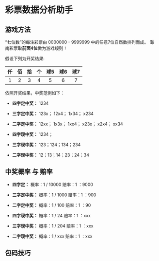# 彩票数据分析助手

## 游戏方法

“七位数”的每注彩票由 0000000 - 9999999 中的任意7位自然数排列而成。 海南彩票取**前面4位**做为游戏规则！

假设下列为开奖结果:

| 仟 | 佰 | 拾 | 个 | 球5 | 球6 | 球7 |
| :------: | :------: | :------: | :------: | :------: | :------: | :------: |
| 1 | 2 | 3 | 4 | 5 | 6 | 7 |


依照开奖结果，中奖范例如下：

 - **四字定中奖：**
1234

 - **三字定中奖：**
123x； 12x4； 1x34； x234

 - **二字定中奖：**
12xx； 1x3x； 1xx4； x23x； x2x4； xx34

 - **四字现中奖：**
1234；

 - **三字现中奖：**
123；124；134；234

 - **二字现中奖：**
12；13；14；23；24；34

## 中奖概率 与 赔率
 - **四字定：**
概率：1 / 10000
赔率：1 ：9000

 - **三字定中奖：**
概率：1 / 1000
赔率：1 ：900

 - **二字定中奖：**
概率：1 / 100
赔率：1 ：90

 - **四字现中奖：**
概率：1 / 24
赔率：1 ：xxx

 - **三字现中奖：**
概率：1 / 204
赔率：1 ：xxx

 - **二字现中奖：**
概率：1 / xxx
赔率：1 ：xxx

## 包码技巧

